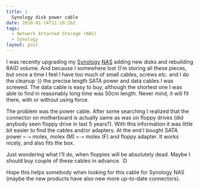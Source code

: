 ```yaml
---
title: |
  Synology disk power cable
date: 2010-01-14T11:10:26Z
tags:
  - Network Attached Storage (NAS)
  - Synology
layout: post
---
```

I was recently upgrading my [Synology][1] [NAS][2] adding new disks and rebuilding RAID volume. And because I somewhere lost (I'm storing all these pieces, but once a time I feel I have too much of small cables, screws etc. and I do the cleanup :)) the precise length SATA power and data cables I was screwed. The data cable is easy to buy, although the shortest one I was able to find in reasonably long time was 50cm length. Never mind, it will fit there, with or without using force.

The problem was the power cable. After some searching I realized that the connector on motherboard is actually same as was on floppy drives (did anybody seen floppy drive in last 5 years?). With this information it was little bit easier to find the cables and/or adapters. At the end I bought SATA power `<->` molex, molex (M) `<->` molex (F) and floppy adapter. It works nicely, and also fits the box.

Just wondering what I'll do, when floppies will be absolutely dead. Maybe I should buy couple of these cables in advance. :D

Hope this helps somebody when looking for this cable for Synology NAS (maybe the new products have also new more up-to-date connectors).

[1]: http://www.synology.com
[2]: http://en.wikipedia.org/wiki/Network-attached_storage